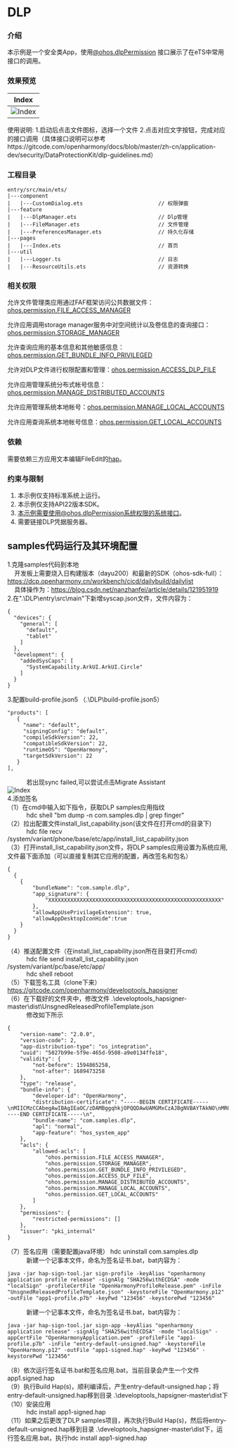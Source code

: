 # DLP

### 介绍

本示例是一个安全类App，使用[@ohos.dlpPermission](https://gitcode.com/openharmony/docs/blob/master/zh-cn/application-dev/security/DataProtectionKit/dlp-guidelines.md) 接口展示了在eTS中常用接口的调用。

### 效果预览
| Index                                     | 
|-----------------------------------------|
| ![Index](screenshots/devices/index_pages.jpg) | 

使用说明:
1.启动后点击文件图标，选择一个文件
2.点击对应文字按钮，完成对应的接口调用（具体接口说明可以参考https://gitcode.com/openharmony/docs/blob/master/zh-cn/application-dev/security/DataProtectionKit/dlp-guidelines.md）

### 工程目录
```
entry/src/main/ets/
|---component
|   |---CustomDialog.ets                        // 权限弹窗
|---feature
|   |---DlpManager.ets                          // Dlp管理
|   |---FileManager.ets                         // 文件管理
|   |---PreferencesManager.ets                  // 持久化存储
|---pages
|   |---Index.ets                               // 首页
|---util
|   |---Logger.ts                               // 日志
|   |---ResourceUtils.ets                       // 资源转换
```

### 相关权限

允许文件管理类应用通过FAF框架访问公共数据文件：[ohos.permission.FILE_ACCESS_MANAGER](https://gitcode.com/openharmony/docs/blob/master/zh-cn/application-dev/security/AccessToken/permissions-for-system-apps.md#ohospermissionfile_access_manager)

允许应用调用storage manager服务中对空间统计以及卷信息的查询接口：[ohos.permission.STORAGE_MANAGER](https://gitcode.com/openharmony/docs/blob/master/zh-cn/application-dev/security/AccessToken/permissions-for-system-apps.md#ohospermissionstorage_manager)

允许查询应用的基本信息和其他敏感信息：[ohos.permission.GET_BUNDLE_INFO_PRIVILEGED](https://gitcode.com/openharmony/docs/blobzh-cn/application-dev/security/AccessToken/permissions-for-system-apps.md)

允许对DLP文件进行权限配置和管理：[ohos.permission.ACCESS_DLP_FILE](https://gitcode.com/openharmony/docs/blob/master/zh-cn/application-dev/security/AccessToken/permissions-for-system-apps.md#ohospermissionaccess_dlp_file)

允许应用管理系统分布式帐号信息：[ohos.permission.MANAGE_DISTRIBUTED_ACCOUNTS](https://gitcode.com/openharmony/docs/blob/master/zh-cn/application-dev/security/AccessToken/permissions-for-system-apps.md#ohospermissionmanage_distributed_accounts)

允许应用管理系统本地帐号：[ohos.permission.MANAGE_LOCAL_ACCOUNTS](https://gitcode.com/openharmony/docs/blob/master/zh-cn/application-dev/security/AccessToken/permissions-for-system-apps.md#ohospermissionmanage_local_accounts)

允许应用查询系统本地帐号信息：[ohos.permission.GET_LOCAL_ACCOUNTS](https://gitcode.com/openharmony/docs/blob/master/zh-cn/application-dev/security/AccessToken/permissions-for-system-apps.md#ohospermissionget_local_accounts)

### 依赖

需要依赖三方应用文本编辑FileEdit的[hap](screenshots/haps)。

### 约束与限制

1. 本示例仅支持标准系统上运行。
2. 本示例仅支持API22版本SDK。
3. 本示例需要使用@ohos.dlpPermission系统权限的系统接口。
4. 需要链接DLP凭据服务器。

## samples代码运行及其环境配置
1.克隆samples代码到本地<br>
&nbsp;&nbsp;&nbsp;&nbsp;开发板上需要烧入日构建版本（dayu200）和最新的SDK（ohos-sdk-full）：https://dcp.openharmony.cn/workbench/cicd/dailybuild/dailylist<br>
&nbsp;&nbsp;&nbsp;&nbsp;具体操作为：https://blog.csdn.net/nanzhanfei/article/details/121951919<br>
2.在".\DLP\entry\src\main"下新增syscap.json文件，文件内容为：
```
{
  "devices": {
    "general": [
      "default",
      "tablet"
    ]
  },
  "development": {
    "addedSysCaps": [
      "SystemCapability.ArkUI.ArkUI.Circle"
    ]
  }
}
```
3.配置build-profile.json5 （.\DLP\build-profile.json5）
```
"products": [
   {
     "name": "default",
     "signingConfig": "default",
     "compileSdkVersion": 22,
     "compatibleSdkVersion": 22,
     "runtimeOS": "OpenHarmony",
     "targetSdkVersion": 22
   }
],
```
&nbsp;&nbsp;&nbsp;&nbsp;&nbsp;&nbsp;&nbsp;&nbsp;&nbsp;&nbsp;&nbsp;若出现sync failed,可以尝试点击Migrate Assistant <br>
![Index](screenshots/devices/syn出错.png)<br>
4.添加签名<br>
（1）在cmd中输入如下指令，获取DLP samples应用指纹<br>
&nbsp;&nbsp;&nbsp;&nbsp;&nbsp;&nbsp;&nbsp;&nbsp;&nbsp;&nbsp;&nbsp;hdc shell "bm dump -n com.samples.dlp | grep finger"<br>
（2）拉出配置文件install_list_capability.json(该文件在打开cmd的目录下)<br>
&nbsp;&nbsp;&nbsp;&nbsp;&nbsp;&nbsp;&nbsp;&nbsp;&nbsp;&nbsp;&nbsp;hdc file recv /system/variant/phone/base/etc/app/install_list_capability.json<br>
（3）打开install_list_capability.json文件，将DLP samples应用设置为系统应用,文件最下面添加（可以直接复制其它应用的配置，再改签名和包名）
```
{
  {
	{
    	"bundleName": "com.sample.dlp",
        "app_signature": {
        	"XXXXXXXXXXXXXXXXXXXXXXXXXXXXXXXXXXXXXXXXXXXXXXXXXXXXXXX"
        },
        "allowAppUsePrivilageExtension": true,
        "allowAppDesktopIconHide":true
	}
  }
}
```
（4）推送配置文件（在install_list_capability.json所在目录打开cmd）<br>
&nbsp;&nbsp;&nbsp;&nbsp;&nbsp;&nbsp;&nbsp;&nbsp;&nbsp;&nbsp;&nbsp;hdc file send install_list_capability.json /system/variant/pc/base/etc/app/<br>
&nbsp;&nbsp;&nbsp;&nbsp;&nbsp;&nbsp;&nbsp;&nbsp;&nbsp;&nbsp;&nbsp;hdc shell reboot<br>
（5）下载签名工具（clone下来）
https://gitcode.com/openharmony/developtools_hapsigner<br>
（6）在下载好的文件夹中，修改文件  .\developtools_hapsigner-master\dist\UnsgnedReleasedProfileTemplate.json<br>
&nbsp;&nbsp;&nbsp;&nbsp;&nbsp;&nbsp;&nbsp;&nbsp;&nbsp;&nbsp;&nbsp;修改如下所示
```
{
    "version-name": "2.0.0",
    "version-code": 2,
    "app-distribution-type": "os_integration",
    "uuid": "5027b99e-5f9e-465d-9508-a9e0134ffe18",
    "validity": {
        "not-before": 1594865258,
        "not-after": 1689473258
    },
    "type": "release",
    "bundle-info": {
        "developer-id": "OpenHarmony",
        "distribution-certificate": "-----BEGIN CERTIFICATE-----\nMIICMzCCAbegAwIBAgIEaOC/zDAMBggqhkjOPQQDAwUAMGMxCzAJBgNVBAYTAkNO\nMRQwEgYDVQQKEwtPcGVuSGFybW9ueTEZMBcGA1UECxMQT3Blbkhhcm1vbnkgVGVh\nbTEjMCEGA1UEAxMaT3Blbkhhcm1vbnkgQXBwbGljYXRpb24gQ0EwHhcNMjEwMjAy\nMTIxOTMxWhcNNDkxMjMxMTIxOTMxWjBoMQswCQYDVQQGEwJDTjEUMBIGA1UEChML\nT3Blbkhhcm1vbnkxGTAXBgNVBAsTEE9wZW5IYXJtb255IFRlYW0xKDAmBgNVBAMT\nH09wZW5IYXJtb255IEFwcGxpY2F0aW9uIFJlbGVhc2UwWTATBgcqhkjOPQIBBggq\nhkjOPQMBBwNCAATbYOCQQpW5fdkYHN45v0X3AHax12jPBdEDosFRIZ1eXmxOYzSG\nJwMfsHhUU90E8lI0TXYZnNmgM1sovubeQqATo1IwUDAfBgNVHSMEGDAWgBTbhrci\nFtULoUu33SV7ufEFfaItRzAOBgNVHQ8BAf8EBAMCB4AwHQYDVR0OBBYEFPtxruhl\ncRBQsJdwcZqLu9oNUVgaMAwGCCqGSM49BAMDBQADaAAwZQIxAJta0PQ2p4DIu/ps\nLMdLCDgQ5UH1l0B4PGhBlMgdi2zf8nk9spazEQI/0XNwpft8QAIwHSuA2WelVi/o\nzAlF08DnbJrOOtOnQq5wHOPlDYB4OtUzOYJk9scotrEnJxJzGsh/\n-----END CERTIFICATE-----\n",
        "bundle-name": "com.samples.dlp",
        "apl": "normal",
        "app-feature": "hos_system_app"
    },
    "acls": {
        "allowed-acls": [
            "ohos.permission.FILE_ACCESS_MANAGER",
            "ohos.permission.STORAGE_MANAGER",
            "ohos.permission.GET_BUNDLE_INFO_PRIVILEGED",
            "ohos.permission.ACCESS_DLP_FILE",
            "ohos.permission.MANAGE_DISTRIBUTED_ACCOUNTS",
            "ohos.permission.MANAGE_LOCAL_ACCOUNTS",
            "ohos.permission.GET_LOCAL_ACCOUNTS"
        ]
    },
    "permissions": {
        "restricted-permissions": []
    },
    "issuer": "pki_internal"
}
```
（7）签名应用（需要配置java环境）
hdc uninstall com.samples.dlp<br>
&nbsp;&nbsp;&nbsp;&nbsp;&nbsp;&nbsp;&nbsp;&nbsp;&nbsp;&nbsp;&nbsp;新建一个记事本文件，命名为签名证书.bat，bat内容为：
```
java -jar hap-sign-tool.jar sign-profile -keyAlias "openharmony application profile release" -signAlg "SHA256withECDSA" -mode "localSign" -profileCertFile "OpenHarmonyProfileRelease.pem" -inFile "UnsgnedReleasedProfileTemplate.json" -keystoreFile "OpenHarmony.p12" -outFile "app1-profile.p7b" -keyPwd "123456" -keystorePwd "123456"
```
&nbsp;&nbsp;&nbsp;&nbsp;&nbsp;&nbsp;&nbsp;&nbsp;&nbsp;&nbsp;&nbsp;新建一个记事本文件，命名为签名证书.bat，bat内容为：
```
java -jar hap-sign-tool.jar sign-app -keyAlias "openharmony application release" -signAlg "SHA256withECDSA" -mode "localSign" -appCertFile "OpenHarmonyApplication.pem" -profileFile "app1-profile.p7b" -inFile "entry-default-unsigned.hap" -keystoreFile "OpenHarmony.p12" -outFile "app1-signed.hap" -keyPwd "123456" -keystorePwd "123456"
```
（8）依次运行签名证书.bat和签名应用.bat，当前目录会产生一个文件app1.signed.hap<br>
（9）执行Build Hap(s)，顺利编译后，产生entry-default-unsigned.hap；将entry-default-unsigned.hap移到目录 .\developtools_hapsigner-master\dist下<br>
（10）安装应用<br>
&nbsp;&nbsp;&nbsp;&nbsp;&nbsp;&nbsp;&nbsp;&nbsp;&nbsp;&nbsp;&nbsp;hdc install app1-signed.hap<br>
（11）如果之后更改了DLP samples项目，再次执行Build Hap(s)，然后将entry-default-unsigned.hap移到目录 .\developtools_hapsigner-master\dist下，运行签名应用.bat，执行hdc install app1-signed.hap